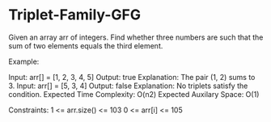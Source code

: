 # Triplet-Family-GFG
Given an array arr of integers. Find whether three numbers are such that the sum of two elements equals the third element.

Example:

Input: arr[] = [1, 2, 3, 4, 5]
Output: true
Explanation: The pair (1, 2) sums to 3.
Input: arr[] = [5, 3, 4]
Output: false
Explanation: No triplets satisfy the condition.
Expected Time Complexity: O(n2)
Expected Auxilary Space: O(1)

Constraints:
1 <= arr.size() <= 103
0 <= arr[i] <= 105
